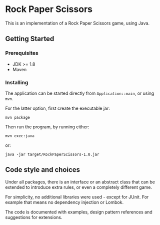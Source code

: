 # Rock Paper Scissors

This is an implementation of a Rock Paper Scissors game, using Java.

## Getting Started

### Prerequisites

- JDK >= 1.8
- Maven

### Installing

The application can be started directly from `Application::main`, or using `mvn`.

For the latter option, first create the executable jar:
```
mvn package
```

Then run the program, by running either:

```
mvn exec:java
```

or:
```
java -jar target/RockPaperScissors-1.0.jar 
```

## Code style and choices

Under all packages, there is an interface or an abstract class that can be extended to introduce extra rules, or even a completely different game.

For simplicity, no additional libraries were used - except for JUnit. For example that means no dependency injection or Lombok.

The code is documented with examples, design pattern references and suggestions for extensions.
